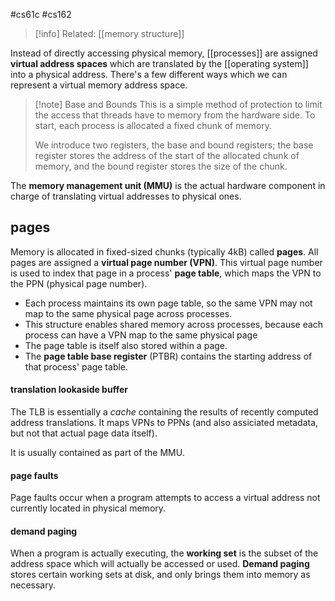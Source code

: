 #cs61c #cs162 

>[!info] Related: [[memory structure]]

Instead of directly accessing physical memory, [[processes]] are assigned **virtual address spaces** which are translated by the [[operating system]] into a physical address. There's a few different ways which we can represent a virtual memory address space.

>[!note] Base and Bounds
>This is a simple method of protection to limit the access that threads have to memory from the hardware side. To start, each process is allocated a fixed chunk of memory. 
>
>We introduce two registers, the base and bound registers; the base register stores the address of the start of the allocated chunk of memory, and the bound register stores the size of the chunk.

The **memory management unit (MMU)** is the actual hardware component in charge of translating virtual addresses to physical ones.

## pages
Memory is allocated in fixed-sized chunks (typically 4kB) called **pages**. All pages are assigned a **virtual page number (VPN)**. This virtual page number is used to index that page in a process' **page table**, which maps the VPN to the PPN (physical page number). 
- Each process maintains its own page table, so the same VPN may not map to the same physical page across processes. 
- This structure enables shared memory across processes, because each process can have a VPN map to the same physical page
- The page table is itself also stored within a page.
- The **page table base register** (PTBR) contains the starting address of that process' page table.
#### translation lookaside buffer
The TLB is essentially a *cache* containing the results of recently computed address translations. It maps VPNs to PPNs (and also assiciated metadata, but not that actual page data itself).

It is usually contained as part of the MMU.
#### page faults
Page faults occur when a program attempts to access a virtual address not currently located in physical memory.

#### demand paging
When a program is actually executing, the **working set** is the subset of the address space which will actually be accessed or used. **Demand paging** stores certain working sets at disk, and only brings them into memory as necessary.

